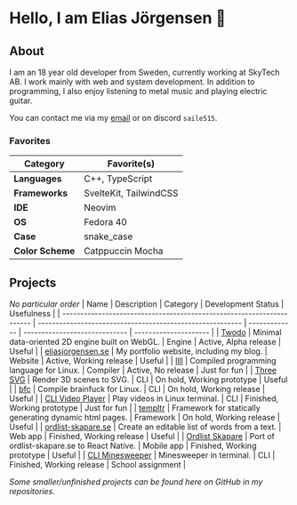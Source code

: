 # Hello, I am Elias Jörgensen 👋

## About
I am an 18 year old developer from Sweden, currently working at SkyTech AB. I work mainly with web and system development. In addition to programming, I also enjoy listening to metal music and playing electric guitar.

You can contact me via my [email](mailto:elias.jorgensen2006@gmail.com) or on discord `saile515`.

### Favorites
| Category          | Favorite(s)           |
| ----------------- | --------------------- |
| **Languages**     | C++, TypeScript       |
| **Frameworks**    | SvelteKit, TailwindCSS|
| **IDE**           | Neovim                |
| **OS**            | Fedora 40             |
| **Case**          | snake_case            |
| **Color Scheme**  | Catppuccin Mocha      |

## Projects
*No particular order*
| Name                                                                  | Description                                               | Category      | Development Status            | Usefulness            |
| --------------------------------------------------------------------- | --------------------------------------------------------- | ------------- | ----------------------------- | --------------------- |
| [Twodo](https://github.com/saile515/twodo)                            | Minimal data-oriented 2D engine built on WebGL.           | Engine        | Active, Alpha release         | Useful                |
| [eliasjorgensen.se](https://github.com/saile515/portfolio)            | My portfolio website, including my blog.                  | Website       | Active, Working release       | Useful                |
| [llll](https://github.com/saile515/llll)                              | Compiled programming language for Linux.                  | Compiler      | Active, No release            | Just for fun          |
| [Three SVG](https://github.com/saile515/three-svg)                    | Render 3D scenes to SVG.                                  | CLI           | On hold, Working prototype    | Useful                |
| [bfc](https://github.com/saile515/bfc)                                | Compile brainfuck for Linux.                              | CLI           | On hold, Working release      | Useful                |
| [CLI Video Player](https://github.com/saile515/cli-video-player)      | Play videos in Linux terminal.                            | CLI           | Finished, Working prototype   | Just for fun          |
| [templtr](https://github.com/saile515/templtr)                        | Framework for statically generating dynamic html pages.   | Framework     | On hold, Working release      | Useful                |
| [ordlist-skapare.se](https://github.com/saile515/word-list)           | Create an editable list of words from a text.             | Web app       | Finished, Working release     | Useful                |
| [Ordlist Skapare](https://github.com/saile515/word-list-native)       | Port of ordlist-skapare.se to React Native.               | Mobile app    | Finished, Working prototype   | Useful                |
| [CLI Minesweeper](https://github.com/saile515/cli-minesweeper)        | Minesweeper in terminal.                                  | CLI           | Finished, Working release     | School assignment     |

*Some smaller/unfinished projects can be found here on GitHub in my repositories.*
